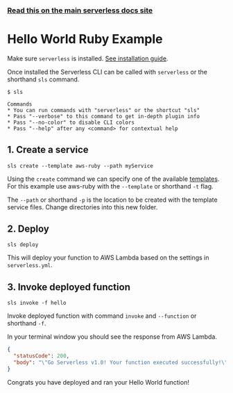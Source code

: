<!--
title: Hello World Ruby Example
menuText: Ruby
description: Create a Ruby Hello World Lambda function
layout: Doc
-->

<!-- DOCS-SITE-LINK:START automatically generated  -->

### [Read this on the main serverless docs site](https://www.serverless.com/framework/docs/providers/aws/examples/hello-world/ruby/)

<!-- DOCS-SITE-LINK:END -->

# Hello World Ruby Example

Make sure `serverless` is installed. [See installation guide](../../../guide/installation.md).

Once installed the Serverless CLI can be called with `serverless` or the shorthand `sls` command.

```
$ sls

Commands
* You can run commands with "serverless" or the shortcut "sls"
* Pass "--verbose" to this command to get in-depth plugin info
* Pass "--no-color" to disable CLI colors
* Pass "--help" after any <command> for contextual help
```

## 1. Create a service

```
sls create --template aws-ruby --path myService
```

Using the `create` command we can specify one of the available [templates](https://serverless.com/framework/docs/providers/aws/cli-reference/create#available-templates). For this example use aws-ruby with the `--template` or shorthand `-t` flag.

The `--path` or shorthand `-p` is the location to be created with the template service files. Change directories into this new folder.

## 2. Deploy

```
sls deploy
```

This will deploy your function to AWS Lambda based on the settings in `serverless.yml`.

## 3. Invoke deployed function

```
sls invoke -f hello
```

Invoke deployed function with command `invoke` and `--function` or shorthand `-f`.

In your terminal window you should see the response from AWS Lambda.

```json
{
  "statusCode": 200,
  "body": "\"Go Serverless v1.0! Your function executed successfully!\""
}
```

Congrats you have deployed and ran your Hello World function!
